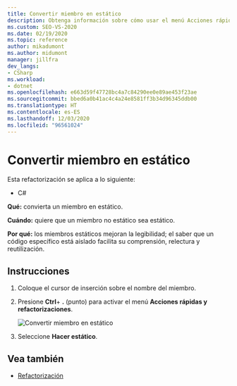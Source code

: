 ```yaml
---
title: Convertir miembro en estático
description: Obtenga información sobre cómo usar el menú Acciones rápidas y refactorizaciones para convertir un miembro en estático.
ms.custom: SEO-VS-2020
ms.date: 02/19/2020
ms.topic: reference
author: mikadumont
ms.author: midumont
manager: jillfra
dev_langs:
- CSharp
ms.workload:
- dotnet
ms.openlocfilehash: e663d59f47728bc4a7c84290ee0e89ae453f23ae
ms.sourcegitcommit: bbed6a0b41ac4c4a24e8581ff3b34d96345ddb00
ms.translationtype: HT
ms.contentlocale: es-ES
ms.lasthandoff: 12/03/2020
ms.locfileid: "96561024"
---
```

# <a name="make-member-static"></a>Convertir miembro en estático

Esta refactorización se aplica a lo siguiente:

- C#

**Qué:** convierta un miembro en estático.

**Cuándo:** quiere que un miembro no estático sea estático.

**Por qué:** los miembros estáticos mejoran la legibilidad; el saber que un código específico está aislado facilita su comprensión, relectura y reutilización. 

## <a name="how-to"></a>Instrucciones

1. Coloque el cursor de inserción sobre el nombre del miembro.

2. Presione **Ctrl**+ **.** (punto) para activar el menú **Acciones rápidas y refactorizaciones**.

   ![Convertir miembro en estático](media/make-member-static.png)

3. Seleccione **Hacer estático**.

## <a name="see-also"></a>Vea también

- [Refactorización](../refactoring-in-visual-studio.md)
